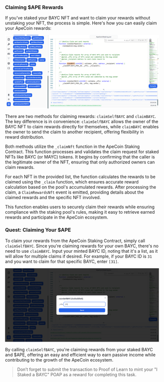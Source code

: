### Claiming $APE Rewards

If you've staked your BAYC NFT and want to claim your rewards without unstaking your NFT, the process is simple. Here's how you can easily claim your ApeCoin rewards:

![](https://raw.githubusercontent.com/POLearn/staking-ape-coin/refs/heads/master/content/assets/images/ide_claim_method.png)

There are two methods for claiming rewards: `claimSelfBAYC` and `claimBAYC`. The key difference is in convenience: `claimSelfBAYC` allows the owner of the BAYC NFT to claim rewards directly for themselves, while `claimBAYC` enables the owner to send the claim to another recipient, offering flexibility in reward distribution.

Both methods utilize the `_claimNft` function in the ApeCoin Staking Contract. This function processes and validates the claim request for staked NFTs like BAYC (or MAYC) tokens. It begins by confirming that the caller is the legitimate owner of the NFT, ensuring that only authorized owners can claim rewards.

For each NFT in the provided list, the function calculates the rewards to be claimed using the `_claim` function, which ensures accurate reward calculation based on the pool's accumulated rewards. After processing the claim, a `ClaimRewardsNft` event is emitted, providing details about the claimed rewards and the specific NFT involved.

This function enables users to securely claim their rewards while ensuring compliance with the staking pool's rules, making it easy to retrieve earned rewards and participate in the ApeCoin ecosystem.

### Quest: Claiming Your $APE

To claim your rewards from the ApeCoin Staking Contract, simply call `claimSelfBAYC`. Since you're claiming rewards for your own BAYC, there's no need to use `claimBAYC`. Input your minted BAYC ID, noting that it's a list, as it will allow for multiple claims if desired. For example, if your BAYC ID is `31` and you want to claim for that specific BAYC, enter `[31]`.

![](https://raw.githubusercontent.com/POLearn/staking-ape-coin/refs/heads/master/content/assets/images/ide_claim_bayc.png)

By calling `claimSelfBAYC`, you're claiming rewards from your staked BAYC and $APE, offering an easy and efficient way to earn passive income while contributing to the growth of the ApeCoin ecosystem.

> Don’t forget to submit the transaction to Proof of Learn to mint your "I Staked a BAYC" POAP as a reward for completing this task.